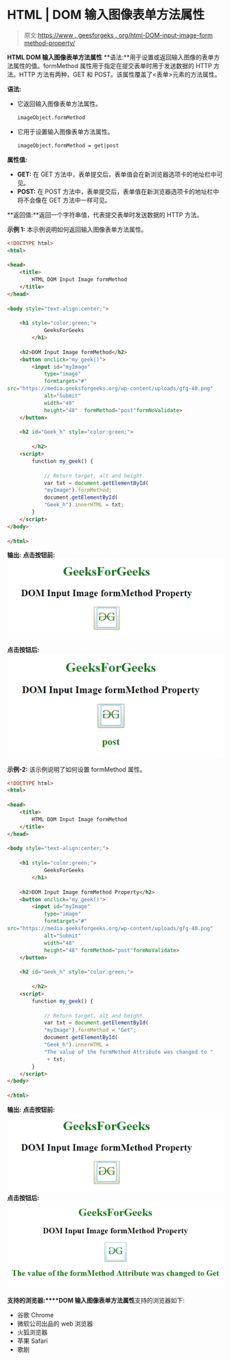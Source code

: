 # HTML | DOM 输入图像表单方法属性

> 原文:[https://www . geesforgeks . org/html-DOM-input-image-form method-property/](https://www.geeksforgeeks.org/html-dom-input-image-formmethod-property/)

**HTML DOM 输入图像表单方法属性** **语法:**用于设置或返回输入图像的表单方法属性的值。formMethod 属性用于指定在提交表单时用于发送数据的 HTTP 方法。HTTP 方法有两种，GET 和 POST。该属性覆盖了<表单>元素的方法属性。

**语法:**

*   它返回输入图像表单方法属性。

    ```html
    imageObject.formMethod
    ```

*   它用于设置输入图像表单方法属性。

    ```html
    imageObject.formMethod = get|post
    ```

**属性值:**

*   **GET:** 在 GET 方法中，表单提交后，表单值会在新浏览器选项卡的地址栏中可见。
*   **POST:** 在 POST 方法中，表单提交后，表单值在新浏览器选项卡的地址栏中将不会像在 GET 方法中一样可见。

**返回值:**返回一个字符串值，代表提交表单时发送数据的 HTTP 方法。

**示例 1:** 本示例说明如何返回输入图像表单方法属性。

```html
<!DOCTYPE html> 
<html> 

<head> 
    <title> 
        HTML DOM Input Image formMethod 
    </title> 
</head> 

<body style="text-align:center;"> 

    <h1 style="color:green;"> 
            GeeksForGeeks 
        </h1> 

    <h2>DOM Input Image formMethod</h2> 
    <button onclick="my_geek()"> 
        <input id="myImage"
            type="image" 
            formtarget="#"
src="https://media.geeksforgeeks.org/wp-content/uploads/gfg-40.png"
            alt="Submit"
            width="48" 
            height="48"  formMethod="post"formNoValidate> 
    </button> 

    <h2 id="Geek_h" style="color:green;"> 

        </h2> 
    <script> 
        function my_geek() { 

            // Return target, alt and height. 
            var txt = document.getElementById( 
            "myImage").formMethod;
            document.getElementById( 
            "Geek_h").innerHTML = txt; 
        } 
    </script> 
</body> 

</html> 
```

**输出:**
**点击按钮前:**
![](img/c522b455e1cd58703305924dc518bbeb.png)

**点击按钮后:**
![](img/3481bdfd084abd14f180c8ff770ad915.png)

**示例-2:** 该示例说明了如何设置 formMethod 属性。

```html
<!DOCTYPE html> 
<html> 

<head> 
    <title> 
        HTML DOM Input Image formMethod 
    </title> 
</head> 

<body style="text-align:center;"> 

    <h1 style="color:green;"> 
            GeeksForGeeks 
        </h1> 

    <h2>DOM Input Image formMethod Property</h2> 
    <button onclick="my_geek()"> 
        <input id="myImage"
            type="image"
            formtarget="#"
src="https://media.geeksforgeeks.org/wp-content/uploads/gfg-40.png"
            alt="Submit"
            width="48"
            height="48" formMethod="post"formNoValidate> 
    </button> 

    <h2 id="Geek_h" style="color:green;"> 

        </h2> 
    <script> 
        function my_geek() { 

            // Return target, alt and height. 
            var txt = document.getElementById( 
            "myImage").formMethod = "Get";
            document.getElementById( 
            "Geek_h").innerHTML = 
            "The value of the formMethod Attribute was changed to "
             + txt; 
        } 
    </script> 
</body> 

</html>
```

**输出:**
**点击按钮前:**
![](img/c522b455e1cd58703305924dc518bbeb.png)
**点击按钮后:**
![](img/20f354ca0904166525313cae8ccee700.png)

**支持的浏览器:****DOM 输入图像表单方法属性**支持的浏览器如下:

*   谷歌 Chrome
*   微软公司出品的 web 浏览器
*   火狐浏览器
*   苹果 Safari
*   歌剧